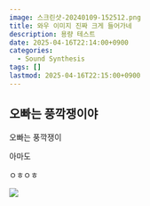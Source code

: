 ```yaml
---
image: 스크린샷-20240109-152512.png
title: 와우 이미지 진짜 크게 들어가네
description: 용량 테스트
date: 2025-04-16T22:14:00+0900
categories:
  - Sound Synthesis
tags: []
lastmod: 2025-04-16T22:15:00+0900
---
```

## 오빠는 풍깍쟁이야

오빠는 풍깍쟁이

아마도

ㅇㅎㅇㅎ

![](스크린샷-20240109-152512.png)
